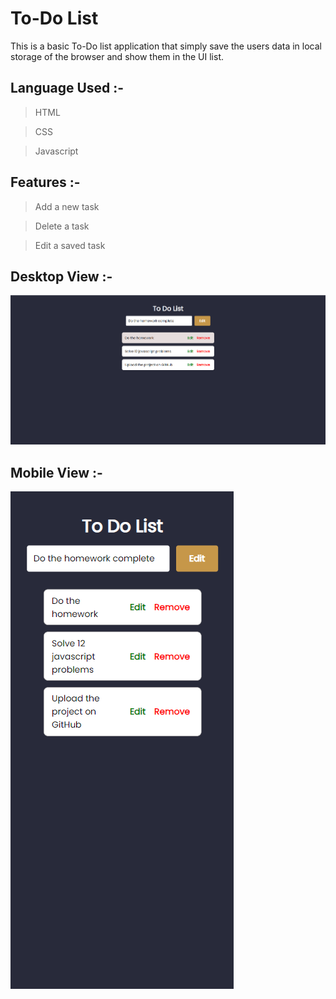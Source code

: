 # To-Do List
This is a basic To-Do list application that simply save the users data in local storage of the browser and show them in the UI list.

## Language Used :-

> HTML

> CSS

>Javascript

## Features :-

> Add a new task

> Delete a task

> Edit a saved task

## Desktop View :-
![Desktop View](./images/desktop.png)

## Mobile View :-
![Mobile View](./images/mobile.png)
